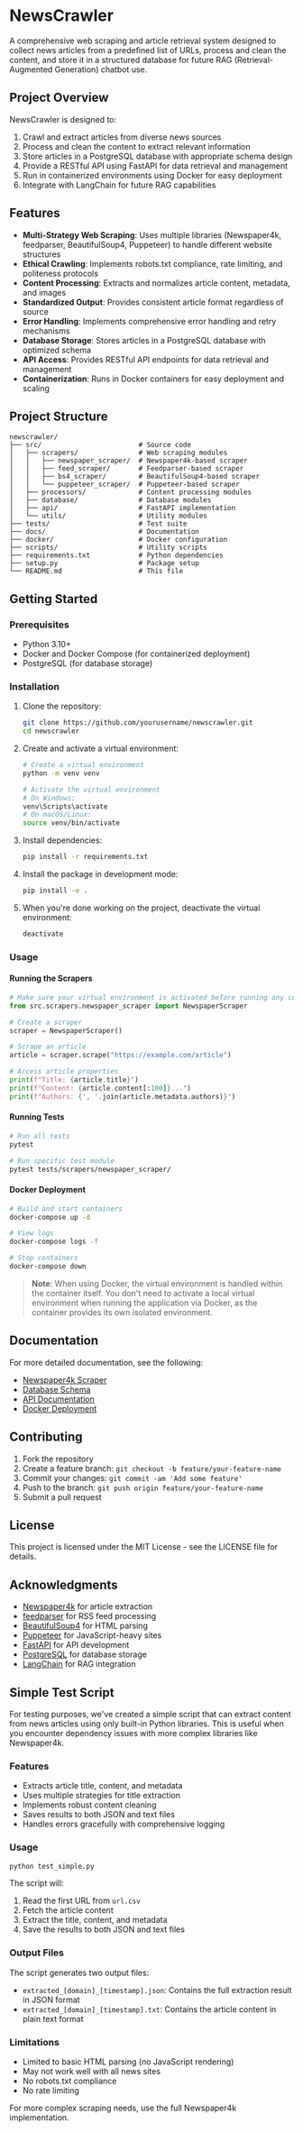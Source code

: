 # NewsCrawler

A comprehensive web scraping and article retrieval system designed to collect news articles from a predefined list of URLs, process and clean the content, and store it in a structured database for future RAG (Retrieval-Augmented Generation) chatbot use.

## Project Overview

NewsCrawler is designed to:

1. Crawl and extract articles from diverse news sources
2. Process and clean the content to extract relevant information
3. Store articles in a PostgreSQL database with appropriate schema design
4. Provide a RESTful API using FastAPI for data retrieval and management
5. Run in containerized environments using Docker for easy deployment
6. Integrate with LangChain for future RAG capabilities

## Features

- **Multi-Strategy Web Scraping**: Uses multiple libraries (Newspaper4k, feedparser, BeautifulSoup4, Puppeteer) to handle different website structures
- **Ethical Crawling**: Implements robots.txt compliance, rate limiting, and politeness protocols
- **Content Processing**: Extracts and normalizes article content, metadata, and images
- **Standardized Output**: Provides consistent article format regardless of source
- **Error Handling**: Implements comprehensive error handling and retry mechanisms
- **Database Storage**: Stores articles in a PostgreSQL database with optimized schema
- **API Access**: Provides RESTful API endpoints for data retrieval and management
- **Containerization**: Runs in Docker containers for easy deployment and scaling

## Project Structure

```
newscrawler/
├── src/                        # Source code
│   ├── scrapers/               # Web scraping modules
│   │   ├── newspaper_scraper/  # Newspaper4k-based scraper
│   │   ├── feed_scraper/       # Feedparser-based scraper
│   │   ├── bs4_scraper/        # BeautifulSoup4-based scraper
│   │   └── puppeteer_scraper/  # Puppeteer-based scraper
│   ├── processors/             # Content processing modules
│   ├── database/               # Database modules
│   ├── api/                    # FastAPI implementation
│   └── utils/                  # Utility modules
├── tests/                      # Test suite
├── docs/                       # Documentation
├── docker/                     # Docker configuration
├── scripts/                    # Utility scripts
├── requirements.txt            # Python dependencies
├── setup.py                    # Package setup
└── README.md                   # This file
```

## Getting Started

### Prerequisites

- Python 3.10+
- Docker and Docker Compose (for containerized deployment)
- PostgreSQL (for database storage)

### Installation

1. Clone the repository:
   ```bash
   git clone https://github.com/yourusername/newscrawler.git
   cd newscrawler
   ```

2. Create and activate a virtual environment:
   ```bash
   # Create a virtual environment
   python -m venv venv
   
   # Activate the virtual environment
   # On Windows:
   venv\Scripts\activate
   # On macOS/Linux:
   source venv/bin/activate
   ```

3. Install dependencies:
   ```bash
   pip install -r requirements.txt
   ```

4. Install the package in development mode:
   ```bash
   pip install -e .
   ```

5. When you're done working on the project, deactivate the virtual environment:
   ```bash
   deactivate
   ```

### Usage

#### Running the Scrapers

```python
# Make sure your virtual environment is activated before running any code
from src.scrapers.newspaper_scraper import NewspaperScraper

# Create a scraper
scraper = NewspaperScraper()

# Scrape an article
article = scraper.scrape("https://example.com/article")

# Access article properties
print(f"Title: {article.title}")
print(f"Content: {article.content[:100]}...")
print(f"Authors: {', '.join(article.metadata.authors)}")
```

#### Running Tests

```bash
# Run all tests
pytest

# Run specific test module
pytest tests/scrapers/newspaper_scraper/
```

#### Docker Deployment

```bash
# Build and start containers
docker-compose up -d

# View logs
docker-compose logs -f

# Stop containers
docker-compose down
```

> **Note**: When using Docker, the virtual environment is handled within the container itself. You don't need to activate a local virtual environment when running the application via Docker, as the container provides its own isolated environment.

## Documentation

For more detailed documentation, see the following:

- [Newspaper4k Scraper](src/scrapers/newspaper_scraper/README.md)
- [Database Schema](docs/database_schema.md)
- [API Documentation](docs/api.md)
- [Docker Deployment](docs/docker_deployment.md)

## Contributing

1. Fork the repository
2. Create a feature branch: `git checkout -b feature/your-feature-name`
3. Commit your changes: `git commit -am 'Add some feature'`
4. Push to the branch: `git push origin feature/your-feature-name`
5. Submit a pull request

## License

This project is licensed under the MIT License - see the LICENSE file for details.

## Acknowledgments

- [Newspaper4k](https://newspaper4k.readthedocs.io/) for article extraction
- [feedparser](https://feedparser.readthedocs.io/) for RSS feed processing
- [BeautifulSoup4](https://pypi.org/project/beautifulsoup4/) for HTML parsing
- [Puppeteer](https://pptr.dev/guides/) for JavaScript-heavy sites
- [FastAPI](https://fastapi.tiangolo.com/) for API development
- [PostgreSQL](https://www.postgresql.org/) for database storage
- [LangChain](https://python.langchain.com/) for RAG integration

## Simple Test Script

For testing purposes, we've created a simple script that can extract content from news articles using only built-in Python libraries. This is useful when you encounter dependency issues with more complex libraries like Newspaper4k.

### Features

- Extracts article title, content, and metadata
- Uses multiple strategies for title extraction
- Implements robust content cleaning
- Saves results to both JSON and text files
- Handles errors gracefully with comprehensive logging

### Usage

```bash
python test_simple.py
```

The script will:
1. Read the first URL from `url.csv`
2. Fetch the article content
3. Extract the title, content, and metadata
4. Save the results to both JSON and text files

### Output Files

The script generates two output files:
- `extracted_[domain]_[timestamp].json`: Contains the full extraction result in JSON format
- `extracted_[domain]_[timestamp].txt`: Contains the article content in plain text format

### Limitations

- Limited to basic HTML parsing (no JavaScript rendering)
- May not work well with all news sites
- No robots.txt compliance
- No rate limiting

For more complex scraping needs, use the full Newspaper4k implementation. 